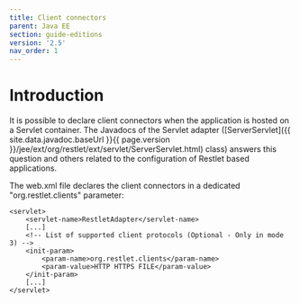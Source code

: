 ```yaml
---
title: Client connectors
parent: Java EE
section: guide-editions
version: '2.5'
nav_order: 1
---
```

# Introduction

It is possible to declare client connectors when the application is
hosted on a Servlet container. The Javadocs of the Servlet adapter
([ServerServlet]({{ site.data.javadoc.baseUrl }}{{ page.version }}/jee/ext/org/restlet/ext/servlet/ServerServlet.html)
class) answers this question and others related to the configuration of
Restlet based applications.

The web.xml file declares the client connectors in a dedicated
"org.restlet.clients" parameter:

<pre class="language-markup"><code class="language-markup">&lt;servlet&gt;
    &lt;servlet-name&gt;RestletAdapter&lt;/servlet-name&gt;
    [...]
    &lt;!-- List of supported client protocols (Optional - Only in mode 3) --&gt;
    &lt;init-param&gt;
        &lt;param-name&gt;org.restlet.clients&lt;/param-name&gt;
        &lt;param-value&gt;HTTP HTTPS FILE&lt;/param-value&gt;
    &lt;/init-param&gt;
    [...]
&lt;/servlet&gt;
</code></pre>
